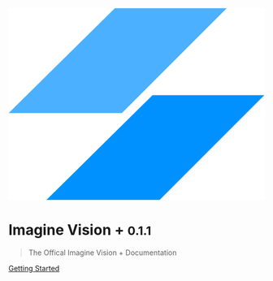 ![logo](_media/logo/Asset%2011.png ":size=240")

# Imagine Vision + <small>0.1.1</small>

> The Offical Imagine Vision + Documentation

[Getting Started](#Table-Of-Content)
